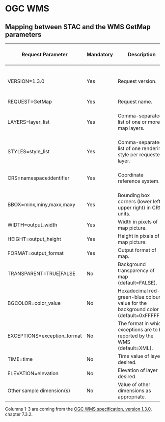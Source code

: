 # OGC WMS

## Mapping between STAC and the WMS GetMap parameters

| Request Parameter           | Mandatory | Description                                                  | Mapping / Implementation guide                               |
| --------------------------- | --------- | ------------------------------------------------------------ | ------------------------------------------------------------ |
| VERSION=1.3.0               | Yes       | Request version.                                             | Always `1.3.0` - We assume everyone supports 1.3.0 today.    |
| REQUEST=GetMap              | Yes       | Request name.                                                | Always `GetMap`.                                             |
| LAYERS=layer_list           | Yes       | Comma-separated list of one or more map layers.              | via `wms:layers`, one layer in the mapping library per array element |
| STYLES=style_list           | Yes       | Comma-separated list of one rendering style per requested layer. | via `wms:styles`, 1:1 mapping to `wms:layers`                |
| CRS=namespace:identifier    | Yes       | Coordinate reference system.                                 | determined by mapping library, usually EPSG:3857             |
| BBOX=minx,miny,maxx,maxy    | Yes       | Bounding box corners (lower left, upper right) in CRS units. | determined by mapping library                                |
| WIDTH=output_width          | Yes       | Width in pixels of map picture.                              | determined by mapping library                                |
| HEIGHT=output_height        | Yes       | Height in pixels of map picture.                             | determined by mapping library                                |
| FORMAT=output_format        | Yes       | Output format of map.                                        | via `type`                                                   |
| TRANSPARENT=TRUE\|FALSE     | No        | Background transparency of map (default=FALSE).              | via `wms:transparent`                                        |
| BGCOLOR=color_value         | No        | Hexadecimal red-green-blue colour value for the background color (default=0xFFFFFF). | not supported, some libraries may support setting it via `wms:dimensions` |
| EXCEPTIONS=exception_format | No        | The format in which exceptions are to be reported by the WMS (default=XML). | determined by mapping library                                |
| TIME=time                   | No        | Time value of layer desired.                                 | via `wms:dimensions`                                         |
| ELEVATION=elevation         | No        | Elevation of layer desired.                                  | via `wms:dimensions`                                         |
| Other sample dimension(s)   | No        | Value of other dimensions as appropriate.                    | via `wms:dimensions`                                         |

Columns 1-3 are coming from the [OGC WMS specification, version 1.3.0](https://portal.ogc.org/files/?artifact_id=14416), chapter 7.3.2.
